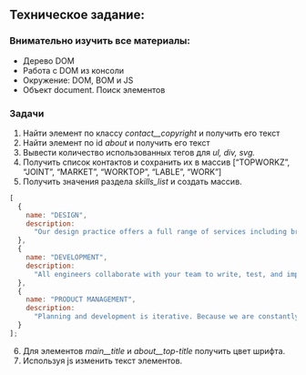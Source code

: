 ## Техническое задание:
### Внимательно изучить все материалы:
+ Дерево DOM
+ Работа с DOM из консоли
+ Окружение: DOM, BOM и JS
+ Объект document. Поиск элементов

### Задачи
1. Найти элемент по классу _contact__copyright_ и получить его текст
2. Найти элемент по id _about_ и получить его текст
3. Вывести количество использованных тегов для  _ul, div, svg._
4. Получить список контактов и сохранить их в массив [“TOPWORKZ”, “JOINT”, “MARKET”, “WORKTOP”, “LABLE”, “WORK”]
5. Получить значения раздела _skills_list_ и создать массив.
```js
[
  {
    name: "DESIGN",
    description:
      "Our design practice offers a full range of services including branding strategy, interaction and visual design and user experience testing."
  },
  {
    name: "DEVELOPMENT",
    description:
      "All engineers collaborate with your team to write, test, and improve code on a daily basis, using proven practices."
  },
  {
    name: "PRODUCT MANAGEMENT",
    description:
      "Planning and development is iterative. Because we are constantly coding and testing, the products we build are always ready to go live."
  }
];
```
6. Для элементов _main__title_ и _about__top-title_ получить цвет шрифта.
7. Используя js изменить текст элементов. 

